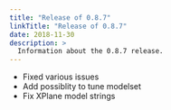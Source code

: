 ```yaml
---
title: "Release of 0.8.7"
linkTitle: "Release of 0.8.7"
date: 2018-11-30
description: >
  Information about the 0.8.7 release.
---
```


- Fixed various issues
- Add possiblity to tune modelset
- Fix XPlane model strings